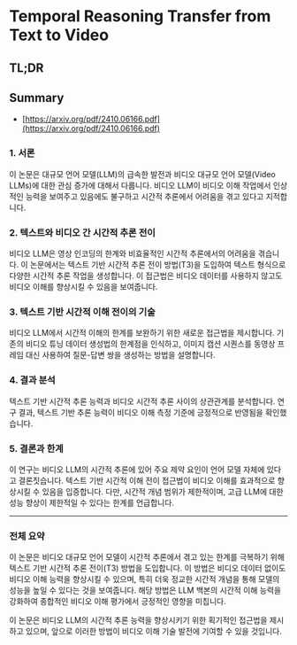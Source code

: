 # Temporal Reasoning Transfer from Text to Video
## TL;DR
## Summary
- [https://arxiv.org/pdf/2410.06166.pdf](https://arxiv.org/pdf/2410.06166.pdf)

### 1. 서론
이 논문은 대규모 언어 모델(LLM)의 급속한 발전과 비디오 대규모 언어 모델(Video LLMs)에 대한 관심 증가에 대해서 다룹니다. 비디오 LLM이 비디오 이해 작업에서 인상적인 능력을 보여주고 있음에도 불구하고 시간적 추론에서 어려움을 겪고 있다고 지적합니다.

### 2. 텍스트와 비디오 간 시간적 추론 전이
비디오 LLM은 영상 인코딩의 한계와 비효율적인 시간적 추론에서의 어려움을 겪습니다. 이 논문에서는 텍스트 기반 시간적 추론 전이 방법(T3)을 도입하여 텍스트 형식으로 다양한 시간적 추론 작업을 생성합니다. 이 접근법은 비디오 데이터를 사용하지 않고도 비디오 이해를 향상시킬 수 있음을 보여줍니다.

### 3. 텍스트 기반 시간적 이해 전이의 기술
비디오 LLM에서 시간적 이해의 한계를 보완하기 위한 새로운 접근법을 제시합니다. 기존의 비디오 튜닝 데이터 생성법의 한계점을 인식하고, 이미지 캡션 시퀀스를 동영상 프레임 대신 사용하여 질문-답변 쌍을 생성하는 방법을 설명합니다.

### 4. 결과 분석
텍스트 기반 시간적 추론 능력과 비디오 시간적 추론 사이의 상관관계를 분석합니다. 연구 결과, 텍스트 기반 추론 능력이 비디오 이해 측정 기준에 긍정적으로 반영됨을 확인했습니다.

### 5. 결론과 한계
이 연구는 비디오 LLM의 시간적 추론에 있어 주요 제약 요인이 언어 모델 자체에 있다고 결론짓습니다. 텍스트 기반 시간적 이해 전이 접근법이 비디오 이해를 효과적으로 향상시킬 수 있음을 입증합니다. 다만, 시간적 개념 범위가 제한적이며, 고급 LLM에 대한 성능 향상이 제한적일 수 있다는 한계를 언급합니다.

---

### 전체 요약
이 논문은 비디오 대규모 언어 모델이 시간적 추론에서 겪고 있는 한계를 극복하기 위해 텍스트 기반 시간적 추론 전이(T3) 방법을 도입합니다. 이 방법은 비디오 데이터 없이도 비디오 이해 능력을 향상시킬 수 있으며, 특히 더욱 정교한 시간적 개념을 통해 모델의 성능을 높일 수 있다는 것을 보여줍니다. 해당 방법은 LLM 백본의 시간적 이해 능력을 강화하여 종합적인 비디오 이해 평가에서 긍정적인 영향을 미칩니다. 

이 논문은 비디오 LLM의 시간적 추론 능력을 향상시키기 위한 획기적인 접근법을 제시하고 있으며, 앞으로 이러한 방법이 비디오 이해 기술 발전에 기여할 수 있을 것입니다.